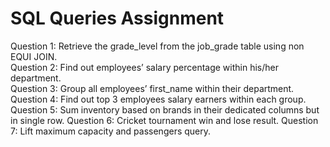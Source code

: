 # SQL Queries Assignment <br>
Question 1: Retrieve the grade_level from the job_grade table using non EQUI JOIN. <br>
Question 2: Find out employees’ salary percentage within his/her department. <br>
Question 3: Group all employees’ first_name within their department.<br>
Question 4: Find out top 3 employees salary earners within each group. <br>
Question 5: Sum inventory based on brands in their dedicated columns but in single row.
Question 6: Cricket tournament win and lose result.
Question 7: Lift maximum capacity and passengers query.
